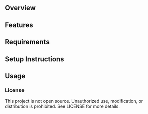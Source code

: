 ## Overview


## Features


## Requirements


## Setup Instructions


## Usage


### License

This project is not open source. Unauthorized use, modification, or distribution is prohibited. See LICENSE for more details.
